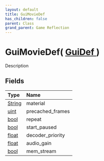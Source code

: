 ```yaml
---
layout: default
title: GuiMovieDef
has_children: false
parent: Class
grand_parent: Game Reflection
---
```

# GuiMovieDef( [ GuiDef ](/riftbreaker-wiki/docs/game-reflection/classes/gui_def/) )
Description 

## Fields

| Type | Name |
|:----------|:--------------|
| [String](/riftbreaker-wiki/docs/game-reflection/components/string/) | material |
| [uint](/riftbreaker-wiki/docs/game-reflection/components/uint/) | precached_frames |
| [bool](/riftbreaker-wiki/docs/game-reflection/components/bool/) | repeat |
| [bool](/riftbreaker-wiki/docs/game-reflection/components/bool/) | start_paused |
| [float](/riftbreaker-wiki/docs/game-reflection/components/float/) | decoder_priority |
| [float](/riftbreaker-wiki/docs/game-reflection/components/float/) | audio_gain |
| [bool](/riftbreaker-wiki/docs/game-reflection/components/bool/) | mem_stream |


